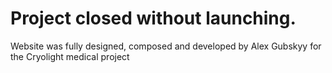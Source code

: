 # Project closed without launching.
Website was fully designed, composed and developed by Alex Gubskyy for the Cryolight medical project
